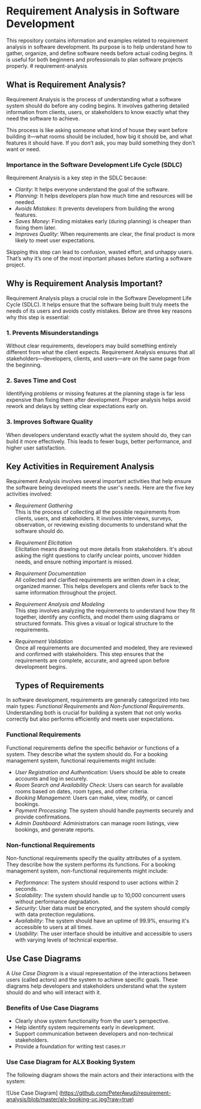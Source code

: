 # Requirement Analysis in Software Development

This repository contains information and examples related to requirement analysis in software development. Its purpose is to help understand how to gather, organize, and define software needs before actual coding begins. 
It is useful for both beginners and professionals to plan software projects properly. #   r e q u i r e m e n t - a n a l y s i s 
 
 
## What is Requirement Analysis?

Requirement Analysis is the process of understanding what a software system should do before any coding begins. It involves gathering detailed information from clients, users, or stakeholders to know exactly what they need the software to achieve.

This process is like asking someone what kind of house they want before building it—what rooms should be included, how big it should be, and what features it should have. If you don’t ask, you may build something they don’t want or need.

### Importance in the Software Development Life Cycle (SDLC)

Requirement Analysis is a key step in the SDLC because:

- *Clarity*: It helps everyone understand the goal of the software.
- *Planning*: It helps developers plan how much time and resources will be needed.
- *Avoids Mistakes*: It prevents developers from building the wrong features.
- *Saves Money*: Finding mistakes early (during planning) is cheaper than fixing them later.
- *Improves Quality*: When requirements are clear, the final product is more likely to meet user expectations.

Skipping this step can lead to confusion, wasted effort, and unhappy users. That’s why it’s one of the most important phases before starting a software project.


## Why is Requirement Analysis Important?

Requirement Analysis plays a crucial role in the Software Development Life Cycle (SDLC). It helps ensure that the software being built truly meets the needs of its users and avoids costly mistakes. Below are three key reasons why this step is essential:

### 1. Prevents Misunderstandings

Without clear requirements, developers may build something entirely different from what the client expects. Requirement Analysis ensures that all stakeholders—developers, clients, and users—are on the same page from the beginning.

### 2. Saves Time and Cost

Identifying problems or missing features at the planning stage is far less expensive than fixing them after development. Proper analysis helps avoid rework and delays by setting clear expectations early on.

### 3. Improves Software Quality

When developers understand exactly what the system should do, they can build it more effectively. This leads to fewer bugs, better performance, and higher user satisfaction.

## Key Activities in Requirement Analysis

Requirement Analysis involves several important activities that help ensure the software being developed meets the user's needs. Here are the five key activities involved:

- *Requirement Gathering*  
  This is the process of collecting all the possible requirements from clients, users, and stakeholders. It involves interviews, surveys, observation, or reviewing existing documents to understand what the software should do.

- *Requirement Elicitation*  
  Elicitation means drawing out more details from stakeholders. It's about asking the right questions to clarify unclear points, uncover hidden needs, and ensure nothing important is missed.

- *Requirement Documentation*  
  All collected and clarified requirements are written down in a clear, organized manner. This helps developers and clients refer back to the same information throughout the project.

- *Requirement Analysis and Modeling*  
  This step involves analyzing the requirements to understand how they fit together, identify any conflicts, and model them using diagrams or structured formats. This gives a visual or logical structure to the requirements.

- *Requirement Validation*  
  Once all requirements are documented and modeled, they are reviewed and confirmed with stakeholders. This step ensures that the requirements are complete, accurate, and agreed upon before development begins.


  ## Types of Requirements

In software development, requirements are generally categorized into two main types: *Functional Requirements* and *Non-functional Requirements*. Understanding both is crucial for building a system that not only works correctly but also performs efficiently and meets user expectations.

### Functional Requirements

Functional requirements define the specific behavior or functions of a system. They describe what the system should do. For a booking management system, functional requirements might include:

- *User Registration and Authentication*: Users should be able to create accounts and log in securely.
- *Room Search and Availability Check*: Users can search for available rooms based on dates, room types, and other criteria.
- *Booking Management*: Users can make, view, modify, or cancel bookings.
- *Payment Processing*: The system should handle payments securely and provide confirmations.
- *Admin Dashboard*: Administrators can manage room listings, view bookings, and generate reports.

### Non-functional Requirements

Non-functional requirements specify the quality attributes of a system. They describe how the system performs its functions. For a booking management system, non-functional requirements might include:

- *Performance*: The system should respond to user actions within 2 seconds.
- *Scalability*: The system should handle up to 10,000 concurrent users without performance degradation.
- *Security*: User data must be encrypted, and the system should comply with data protection regulations.
- *Availability*: The system should have an uptime of 99.9%, ensuring it's accessible to users at all times.
- *Usability*: The user interface should be intuitive and accessible to users with varying levels of technical expertise.

## Use Case Diagrams

A *Use Case Diagram* is a visual representation of the interactions between users (called actors) and the system to achieve specific goals. These diagrams help developers and stakeholders understand what the system should do and who will interact with it.

### Benefits of Use Case Diagrams
- Clearly show system functionality from the user’s perspective.
- Help identify system requirements early in development.
- Support communication between developers and non-technical stakeholders.
- Provide a foundation for writing test cases.rr

### Use Case Diagram for ALX Booking System

The following diagram shows the main actors and their interactions with the system:

![Use Case Diagram]
(https://github.com/PeterAwudi/requirement-analysis/blob/master/alx-booking-uc.jpg?raw=true)